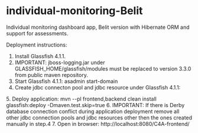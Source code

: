 # individual-monitoring-Belit
Individual monitoring dashboard app, Belit version with Hibernate ORM and support for assessments. 

Deployment instructions:

1.	Install Glassfish 4.1.1.
2.	IMPORTANT: jboss-logging.jar under GLASSFISH_HOME/glassfish/modules must be replaced to version 3.3.0 from public maven repository.
3.	Start Glassfish 4.1.1:
asadmin start-domain
4.	Create jdbc connecton pool and jdbc resource under Glassfish 4.1.1:
<jdbc-resource pool-name="c4aPool" object-type="system-admin" jndi-name="jdbc/__c4aDB"></jdbc-resource>
<jdbc-connection-pool is-isolation-level-guaranteed="false" datasource-classname="org.postgresql.ds.PGSimpleDataSource" name="c4aPool" res-type="javax.sql.DataSource">
5.	Deploy application:
mvn --pl frontend,backend clean install glassfish:deploy -Dmaven.test.skip=true
6.	IMPORTANT: If there is Derby database connection conflict during application deployment remove all other jdbc connection pools and jdbc resources other then the ones created manually in step.4
7.	Open in browser:
http://localhost:8080/C4A-frontend/
